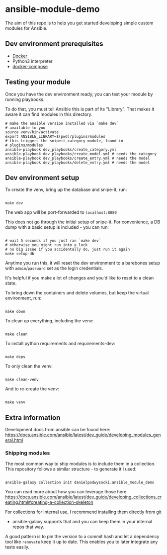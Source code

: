 # ansible-module-demo

The aim of this repo is to help you get started developing
simple custom modules for Ansible.

## Dev environment prerequisites

- [Docker](https://docs.docker.com/get-docker/)
- Python3 interpreter
- [docker-compose](https://docs.docker.com/compose/install/)

## Testing your module

Once you have the dev environment ready, you can test
your module by running playbooks.

To do that, you must tell Ansible this is part of its "Library".
That makes it aware it can find modules in this directory.

```
# make the ansible version installed via `make dev`
# available to you
source venv/bin/activate
export ANSIBLE_LIBRARY=$(pwd)/plugins/modules
# this triggers the snipeit_category module, found in
# plugins/modules
ansible-playbook dev_playbooks/create_category.yml
ansible-playbook dev_playbooks/create_model.yml # needs the category
ansible-playbook dev_playbooks/create_entry.yml # needs the model
ansible-playbook dev_playbooks/delete_entry.yml # needs the model

```

## Dev environment setup

To create the venv, bring up the database and snipe-it, run:

```

make dev

```

The web app will be port-forwarded to `localhost:8080`

This does not go through the initial setup of snipe-it.
For convenience, a DB dump with a basic setup is included - you can run:

```

# wait 5 seconds if you just ran `make dev`
# otherwise you might run into a lock 
# no big issue if you accidentally do, just run it again
make setup-db

```

Anytime you run this, it will reset the dev environment to a barebones setup
with `admin`/`password` set as the login credentials.

It's helpful if you make a lot of changes and you'd like to reset to a clean state.

To bring down the containers and delete volumes,
but keep the virtual environment, run:

```

make down

```

To clean up everything, including the venv:

```

make clean

```

To install python requirements and requirements-dev:

```

make deps

```

To only clean the venv:

```

make clean-venv

```

And to re-create the venv:

```

make venv

```

## Extra information

Development docs from ansible can be found here: https://docs.ansible.com/ansible/latest/dev_guide/developing_modules_general.html

### Shipping modules

The most common way to ship modules is to include them in a collection.
This repository follows a similar structure - to generate it I used:

```

ansible-galaxy collection init danielpodwysocki.ansible_module_demo

```

You can read more about how you can leverage those here:
https://docs.ansible.com/ansible/latest/dev_guide/developing_collections_creating.html#creating-a-collection-skeleton

For collections for internal use, I recommend installing them directly from git

- ansible-galaxy supports that and you can keep them in your internal repos that way.

A good pattern is to pin the version to a commit hash and let a dependency tool like `renovate` keep it up to date.
This enables you to later integrate any tests easily.
